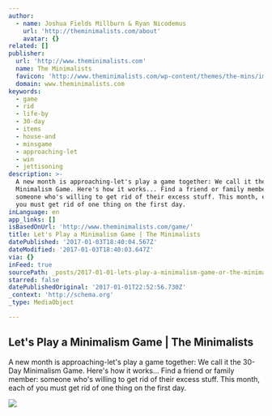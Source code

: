 ```yaml
---
author:
  - name: Joshua Fields Millburn & Ryan Nicodemus
    url: 'http://theminimalists.com/about'
    avatar: {}
related: []
publisher:
  url: 'http://www.theminimalists.com'
  name: The Minimalists
  favicon: 'http://www.theminimalists.com/wp-content/themes/the-mins/images/favicon.ico'
  domain: www.theminimalists.com
keywords:
  - game
  - rid
  - life-by
  - 30-day
  - items
  - house-and
  - minsgame
  - approaching-let
  - win
  - jettisoning
description: >-
  A new month is approaching-let's play a game together: We call it the 30-Day
  Minimalism Game. Here's how it works... Find a friend or family member:
  someone who's willing to get rid of their excess stuff. This month, each of
  you must get rid of one thing on the first day.
inLanguage: en
app_links: []
isBasedOnUrl: 'http://www.theminimalists.com/game/'
title: Let's Play a Minimalism Game | The Minimalists
datePublished: '2017-01-03T18:40:04.567Z'
dateModified: '2017-01-03T18:40:03.647Z'
via: {}
inFeed: true
sourcePath: _posts/2017-01-01-lets-play-a-minimalism-game-or-the-minimalists.md
starred: false
datePublishedOriginal: '2017-01-01T22:52:56.730Z'
_context: 'http://schema.org'
_type: MediaObject

---
```

<article style=""><h1>Let's Play a Minimalism Game | The Minimalists</h1><p>A new month is approaching-let's play a game together: We call it the 30-Day Minimalism Game. Here's how it works... Find a friend or family member: someone who's willing to get rid of their excess stuff. This month, each of you must get rid of one thing on the first day.</p><img src="http://www.theminimalists.com/files/2010/11/Mins-Bio-9.jpg" /></article>